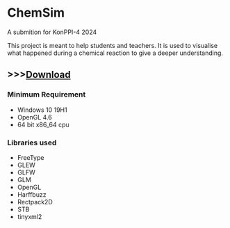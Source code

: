 # ChemSim
A submition for KonPPI-4 2024

This project is meant to help students and teachers. It is used to visualise what happened during a chemical reaction to give a deeper understanding.

## >>>[Download](https://github.com/Zak2012/ChemSim/releases/tag/0.0.2)

### Minimum Requirement
- Windows 10 19H1
- OpenGL 4.6
- 64 bit x86_64 cpu

### Libraries used
- FreeType
- GLEW
- GLFW
- GLM
- OpenGL
- Harffbuzz
- Rectpack2D
- STB
- tinyxml2


